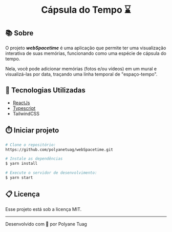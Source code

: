 <h1 align="center">Cápsula do Tempo ⌛</h1>

## 📚 Sobre
O projeto ***webSpacetime*** é uma aplicação que permite ter uma visualização interativa de suas memórias, funcionando como uma espécie de cápsula do tempo.

Nela, você pode adicionar memórias (fotos e/ou vídeos) em um mural e visualizá-las por data, traçando uma linha temporal de "espaço-tempo".


## 🚀 Tecnologias Utilizadas
- [ReactJs](https://legacy.reactjs.org/docs/getting-started.html)
- [Typescript](https://www.typescriptlang.org/)
- TailwindCSS
  

## ⏱️ Iniciar projeto

```bash
# Clone o repositório:
https://github.com/polyanetuag/webSpacetime.git

# Instale as dependências
$ yarn install

# Execute o servidor de desenvolvimento:
$ yarn start

```

## 📋 Licença
Esse projeto está sob a licença MIT. 

---

Desenvolvido com 💜 por Polyane Tuag


